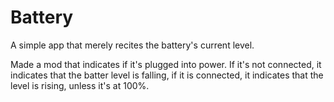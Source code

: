 # Battery
A simple app that merely recites the battery's current level.  

Made a mod that indicates if it's plugged into power.  If it's not connected, it indicates that the batter level is falling, if it is connected, it indicates that the level is rising, unless it's at 100%.



